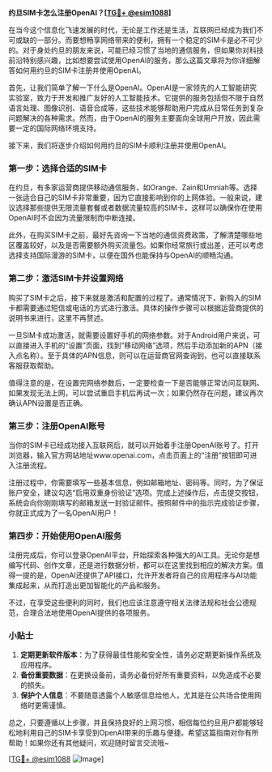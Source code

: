 **约旦SIM卡怎么注册OpenAI？[[TG💪+ @esim1088](https://t.me/s/esim1088)]**

在当今这个信息化飞速发展的时代，无论是工作还是生活，互联网已经成为我们不可或缺的一部分。而要想畅享网络带来的便利，拥有一个稳定的SIM卡是必不可少的。对于身处约旦的朋友来说，可能已经习惯了当地的通信服务，但如果你对科技前沿特别感兴趣，比如想要尝试使用OpenAI的服务，那么这篇文章将为你详细解答如何用约旦的SIM卡注册并使用OpenAI。

首先，让我们简单了解一下什么是OpenAI。OpenAI是一家领先的人工智能研究实验室，致力于开发和推广友好的人工智能技术。它提供的服务包括但不限于自然语言处理、图像识别、语音合成等，这些技术能够帮助用户完成从日常任务到复杂问题解决的各种需求。然而，由于OpenAI的服务主要面向全球用户开放，因此需要一定的国际网络环境支持。

接下来，我们将逐步介绍如何用约旦的SIM卡顺利注册并使用OpenAI。

### 第一步：选择合适的SIM卡

在约旦，有多家运营商提供移动通信服务，如Orange、Zain和Umniah等。选择一张适合自己的SIM卡非常重要，因为它直接影响到你的上网体验。一般来说，建议选择那些提供无限流量套餐或者数据流量较高的SIM卡，这样可以确保你在使用OpenAI时不会因为流量限制而中断连接。

此外，在购买SIM卡之前，最好先咨询一下当地的通信资费政策，了解清楚哪些地区覆盖较好，以及是否需要额外购买流量包。如果你经常旅行或出差，还可以考虑选择支持国际漫游的SIM卡，以便在国外也能保持与OpenAI的顺畅沟通。

### 第二步：激活SIM卡并设置网络

购买了SIM卡之后，接下来就是激活和配置的过程了。通常情况下，新购入的SIM卡都需要通过短信或电话的方式进行激活。具体的操作步骤可以根据运营商提供的说明书来进行，这里不再赘述。

一旦SIM卡成功激活，就需要设置好手机的网络参数。对于Android用户来说，可以直接进入手机的“设置”页面，找到“移动网络”选项，然后手动添加新的APN（接入点名称）。至于具体的APN信息，则可以在运营商官网查询到，也可以直接联系客服获取帮助。

值得注意的是，在设置完网络参数后，一定要检查一下是否能够正常访问互联网。如果发现无法上网，可以尝试重启手机后再试一次；如果仍然存在问题，建议再次确认APN设置是否正确。

### 第三步：注册OpenAI账号

当你的SIM卡已经成功接入互联网后，就可以开始着手注册OpenAI账号了。打开浏览器，输入官方网站地址www.openai.com，点击页面上的“注册”按钮即可进入注册流程。

注册过程中，你需要填写一些基本信息，例如邮箱地址、密码等。同时，为了保证账户安全，建议勾选“启用双重身份验证”选项。完成上述操作后，点击提交按钮，系统会向你刚刚填写的邮箱发送一封验证邮件。按照邮件中的指示完成验证步骤，你就正式成为了一名OpenAI用户！

### 第四步：开始使用OpenAI服务

注册完成后，你可以登录OpenAI平台，开始探索各种强大的AI工具。无论你是想编写代码、创作文章，还是进行数据分析，都可以在这里找到相应的解决方案。值得一提的是，OpenAI还提供了API接口，允许开发者将自己的应用程序与AI功能集成起来，从而打造出更加智能化的产品和服务。

不过，在享受这些便利的同时，我们也应该注意遵守相关法律法规和社会公德规范，合理合法地使用OpenAI提供的各项服务。

### 小贴士

1. **定期更新软件版本**：为了获得最佳性能和安全性，请务必定期更新操作系统及应用程序。
2. **备份重要数据**：在更换设备前，请务必备份好所有重要资料，以免造成不必要的损失。
3. **保护个人信息**：不要随意透露个人敏感信息给他人，尤其是在公共场合使用网络时更需谨慎。

总之，只要遵循以上步骤，并且保持良好的上网习惯，相信每位约旦用户都能够轻松地利用自己的SIM卡享受到OpenAI带来的乐趣与便捷。希望这篇指南对你有所帮助！如果你还有其他疑问，欢迎随时留言交流哦~

[[TG💪+ @esim1088](https://t.me/s/esim1088) ![Image](https://i.postimg.cc/4NQfJmqS/Snipaste-2025-05-13-00-14-12.png)]